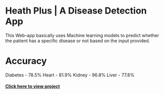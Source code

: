 
# Heath Plus | A Disease Detection App
This Web-app basically uses Machine learning models to predict whether the patient has a specific disease or not based on the input provided.


# Accuracy
Diabetes - 78.5%
Heart - 81.9%
Kidney - 96.8%
Liver - 77.8%


#### [Click here to view project](https://health-plus-app.herokuapp.com/)

